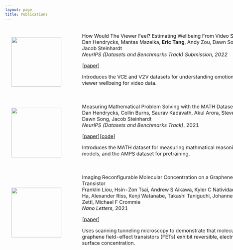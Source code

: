 ```yaml
---
layout: page
title: Publications
---
```

<div class="grid">
  <div class="col-1-2" style="width:180%; font-size: 17px;">
    <table style="width:100%;border:0px;border-spacing:0px;border-collapse:separate;margin-right:auto;margin-left:auto;">
        <tbody>
        <tr>
            <td style="padding:20px;width:25%;vertical-align:middle">
            <div class="one">
                <img src='../images/v2v.png' width="160">
            </div>
            </td>
            <td style="padding:20px;width:75%;vertical-align:middle">
                <papertitle>How Would The Viewer Feel? Estimating Wellbeing From Video Scenarios</papertitle>
            <br>
            Dan Hendrycks,
            Mantas Mazeika,
            <strong>Eric Tang</strong>,
            Andy Zou,
            Dawn Song,
            David Forsyth,
            Jacob Steinhardt
            <br>
            <em>NeurIPS (Datasets and Benchmarks Track) Submission, 2022</em>
            <br>
            <p>[<a href="https://openreview.net/pdf?id=jbdp9m7nr0R">paper</a>]</p>
            <p></p>
            <p>
                Introduces the VCE and V2V datasets for understanding emotional response and viewer wellbeing for video data.
            </p>
            </td>
        </tr> 
        <tr>
            <td style="padding:20px;width:25%;vertical-align:middle">
            <div class="one">
                <img src='../images/math.png' width="160">
            </div>
            </td>
            <td style="padding:20px;width:75%;vertical-align:middle">
                <papertitle>Measuring Mathematical Problem Solving with the MATH Dataset</papertitle>
            <br>
            Dan Hendrycks,
            Collin Burns,
            Saurav Kadavath,
            Akul Arora,
            Steven Basart,
            <strong>Eric Tang</strong>,
            Dawn Song,
            Jacob Steinhardt
            <br>
            <em>NeurIPS (Datasets and Benchmarks Track)</em>, 2021
            <br>
            <p>[<a href="https://arxiv.org/pdf/2103.03874.pdf">paper</a>][<a href="https://github.com/hendrycks/math">code</a>]</p>
            <p></p>
            <p>
                Introduces the MATH dataset for measuring mathmatical reasoning in large language models, and the AMPS dataset for pretraining.
            </p>
            </td>
        </tr> 
        <tr>
            <td style="padding:20px;width:25%;vertical-align:middle">
            <div class="one">
                <img src='../images/tunable.gif' width="160">
            </div>
            </td>
            <td style="padding:20px;width:75%;vertical-align:middle">
                <papertitle>Imaging Reconfigurable Molecular Concentration on a Graphene Field-Effect Transistor</papertitle>
            <br>
            Franklin Liou, Hsin-Zon Tsai, Andrew S Aikawa, Kyler C Natividad,
            <strong>Eric Tang</strong>,
            Ethan Ha, Alexander Riss, Kenji Watanabe, Takashi Taniguchi, Johannes Lischner, Alex Zettl, Michael F Crommie
            <br>
            <em>Nano Letters</em>, 2021
            <br>
            <p>[<a href="https://pubs.acs.org/doi/full/10.1021/acs.nanolett.1c03039">paper</a>]</p>
            <p></p>
            <p>
                Uses scanning tunneling microscopy to demonstrate that molecules deposited onto graphene field-effect transistors (FETs) exhibit reversible, electrically tunable surface concentration.
            </p>
            </td>
        </tr> 
        </tbody>
    </table>
  </div>
</div>
